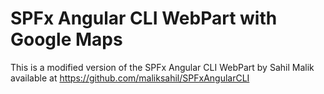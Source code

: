 # SPFx Angular CLI WebPart with Google Maps

This is a modified version of the SPFx Angular CLI WebPart by Sahil Malik available at https://github.com/maliksahil/SPFxAngularCLI

